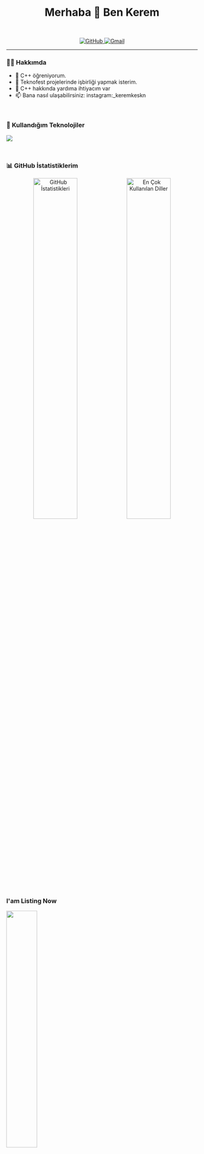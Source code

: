 
<h1 align="center">
  Merhaba 👋 Ben Kerem
</h1>
<br>

<p align="center">
  <a href="https://github.com/keremksknn00">
    <img src="https://img.shields.io/badge/GitHub-100000?style=for-the-badge&logo=github&logoColor=white" alt="GitHub"/>
  </a>
  <a href="mailto:keskinkerem264@gmail.com">
    <img src="https://img.shields.io/badge/Gmail-D14836?style=for-the-badge&logo=gmail&logoColor=white" alt="Gmail"/>
  </a>
</p>

---

### 👨‍💻 Hakkımda
- 🌱 C++ öğreniyorum.
- 👯 Teknofest projelerinde işbirliği yapmak isterim.
- 🤔 C++ hakkında yardıma ihtiyacım var 
- 📫 Bana nasıl ulaşabilirsiniz: instagram:_keremkeskn
<br>

### 🚀 Kullandığım Teknolojiler

<p align="left">
  <img src="https://skillicons.dev/icons?i=vscode&theme=dark" />
</p>

<br>

### 📊 GitHub İstatistiklerim

<p align="center">
  <img width="48%" src="https://github-readme-stats.vercel.app/api?username=keremksknn00&show_icons=true&locale=tr&theme=radical" alt="GitHub İstatistikleri" />
  <img width="48%" src="https://github-readme-stats.vercel.app/api/top-langs/?username=keremksknn00&layout=compact&locale=tr&theme=radical" alt="En Çok Kullanılan Diller" />
</p>

### I'am Listing Now

<img width="40%" align="center" src="https://spotify-github-profile.onrender.com/card?uid=31b5rtd2gekntlumpfz6l63ialja&theme=classic&logo=true"/>
